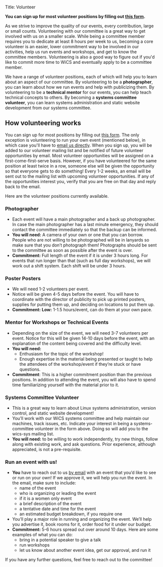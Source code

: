 Title: Volunteer

**You can sign up for most volunteer positions by filling out [this
form](http://goo.gl/forms/NsOXea6Yjf5t02Oj1).**

As we strive to improve the quality of our events, every contribution, large or
small counts. Volunteering with our committee is a great way to get involved
with us on a smaller scale. While being a committee member requires you to
dedicate at least 8 hours per week to us, becoming a core volunteer is an
easier, lower commitment way to be involved in our activities, help us run
events and workshops, and get to know the committee members.  Volunteering is
also a good way to figure out if you'd like to commit more time to WiCS and
eventually apply to be a committee member.

We have a range of volunteer positions, each of which will help you to learn
about an aspect of our committee. By volunteering to be a **photographer**, you
can learn about how we run events and help with publicizing them. By
volunteering to be a **technical mentor** for our events, you can help teach
technical concepts to others. By becoming a **systems committee volunteer**, you
can learn systems administration and static website development from our systems
committee.

## How volunteering works

You can sign up for most positions by filling out [this
form](http://goo.gl/forms/NsOXea6Yjf5t02Oj1). The only exception is volunteering
to run your own event (mentioned below), in which case you'll have to [email us
directly](mailto:wics-ugrad@lists.uwaterloo.ca). When you sign up, you will be
added to our volunteer mailing list and be notified of future volunteer
opportunities by email. Most volunteer opportunities will be assigned on a
first-come-first-serve basis. However, if you have volunteered for the same
position at least twice in a row, someone else will be given the opportunity so
that everyone gets to do something! Every 1-2 weeks, an email will be sent out
to the mailing list with upcoming volunteer opportunities. If any of the
opportunities interest you, verify that you are free on that day and reply back
to the email.

Here are the volunteer positions currently available.

### Photographer

* Each event will have a main photographer and a back up photographer. In case
  the main photographer has a last minute emergency, they should contact the
  committee immediately so that the backup can be informed.
* **You will need:** A camera of your own or one that you can borrow.  People
  who are not willing to be photographed will be in lanyards so make sure that
  you don’t photograph them! Photographs should be sent to the committee as soon
  as possible after the event is over.
* **Commitment:** Full length of the event if it is under 3 hours long. For
  events that run longer than that (such as full day workshops), we will work
  out a shift system. Each shift will be under 3 hours.

### Poster Posters

* We will need 1-2 volunteers per event.
* Notice will be given 4-5 days before the event.  You will have
  to coordinate with the director of publicity to pick up printed posters,
  supplies for putting them up, and deciding on locations to put them up.
* **Commitment:** **Low:** 1-1.5 hours/event, can do them at your own pace.

### Mentor for Workshops or Technical Events

* Depending on the size of the event, we will need 3-7 volunteers per event.
  Notice for this will be given 14-10 days before the event, with an explanation
  of the content being covered and the difficulty level.
* **You will need:**
    - Enthusiasm for the topic of the workshop!
    - Enough expertise in the material being presented or taught to help the
      attendees of the workshop/event if they’re stuck or have questions.
* **Commitment**: This is a higher commitment position than the previous
  positions. In addition to attending the event, you will also have to spend
  time familiarizing yourself with the material prior to it.

### Systems Committee Volunteer

* This is a great way to learn about Linux systems administration, version
  control, and static website development!
* You’ll work with our WiCS systems committee and help maintain our machines,
  track issues, etc.  Indicate your interest in being a systems-committee
  volunteer in the form above. Doing so will add you to the wics-sys mailing list.
* **You will need:** to be willing to work independently, try new things,
  follow along with existing work, and ask questions. Prior experience, although
  appreciated, is not a pre-requisite.

### Run an event with us!

* **You** have to reach out to us [by
  email](mailto:wics-ugrad@lists.uwaterloo.ca) with an event that you’d like to
  see or run on your own! If we approve it, we will help you run the event. In
  the email, make sure to include:
    - name of the event 
    - who is organizing or leading the event
    - if it is a women only event
    - a brief description of the event
    - a tentative date and time for the event
    - an estimated budget breakdown, if you require one
* You’ll play a major role in running and organizing the event.  We’ll help you
  advertise it, book rooms for it, order food for it under our budget.
* **Commitment:** 5-6 hours spread out over around 10 days.  Here are some
  examples of what you can do:
    - bring in a potential speaker to give a talk
    - run workshops
    - let us know about another event idea, get our approval, and run it

If you have any further questions, feel free to reach out to the committee! 
